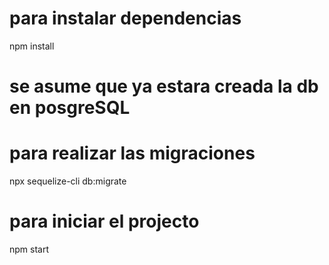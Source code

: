 # para instalar dependencias
npm install

# se asume que ya estara creada la db en posgreSQL

# para realizar las migraciones
npx sequelize-cli db:migrate

# para iniciar el projecto 
npm start